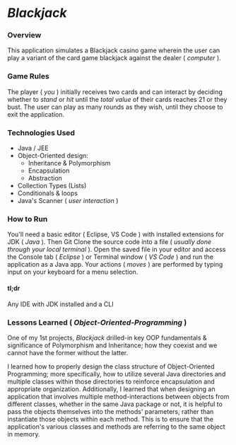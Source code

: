 # _Blackjack_

### Overview
This application simulates a Blackjack casino game wherein the user can play a variant of the card game blackjack against the dealer ( _computer_ ).

### Game Rules
The player ( _you_ ) initially receives two cards and can interact by deciding whether to _stand_ or _hit_ until the _total value_ of their cards reaches 21 or they bust. The user can play as many rounds as they wish, until they choose to exit the application.

### Technologies Used
* Java / JEE
* Object-Oriented design:
  * Inheritance & Polymorphism
  * Encapsulation
  * Abstraction
* Collection Types (Lists)
* Conditionals & loops
* Java's Scanner ( _user interaction_ )

### How to Run
You'll need a basic editor ( Eclipse, VS Code ) with installed extensions for JDK ( _Java_ ). Then Git Clone the source code into a file ( _usually done through your local terminal_ ). Open the saved file in your editor and access the Console tab ( _Eclipse_ ) or Terminal window ( _VS Code_ ) and run the application as a Java app. Your actions ( _moves_ ) are performed by typing input on your keyboard for a menu selection.

#### tl;dr

Any IDE with JDK installed and a CLI

### Lessons Learned ( _Object-Oriented-Programming_ )
One of my 1st projects, _Blackjack_ drilled-in key OOP fundamentals & significance of Polymorphism and Inheritance; how they coexist and we cannot have the former without the latter.

I learned how to properly design the class structure of Object-Oriented Programming; more specifically, how to utilize several Java directories and multiple classes within those directories to reinforce encapsulation and appropriate organization. Additionally, I learned that when designing an application that involves multiple method-interactions between objects from different classes, whether in the same Java package or not, it is helpful to pass the objects themselves into the methods' parameters, rather than instantiate those objects within each method. This is to ensure that the application's various classes and methods are referring to the same object in memory.
